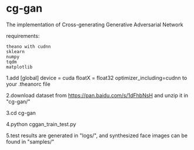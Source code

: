 # cg-gan
The implementation of Cross-generating Generative Adversarial Network

requirements:

    theano with cudnn
    sklearn
    numpy
    tqdm
    matplotlib
    
1.add
    [global]
    device = cuda
    floatX = float32
    optimizer_including=cudnn
  to your .theanorc file

2.download dataset from https://pan.baidu.com/s/1dFhbNsH and unzip it in "cg-gan/"

3.cd cg-gan 

4.python cggan_train_test.py

5.test results are generated in "logs/", and synthesized face images can be found in "samples/"  

